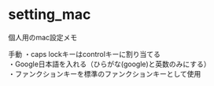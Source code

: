 # setting_mac
個人用のmac設定メモ

手動
・caps lockキーはcontrolキーに割り当てる<br>
・Google日本語を入れる（ひらがな(google)と英数のみにする）  <br>
・ファンクションキーを標準のファンクションキーとして使用  <br>
